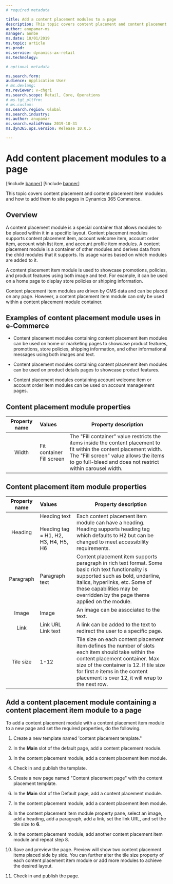```yaml
---
# required metadata

title: Add a content placement modules to a page
description: This topic covers content placement and content placement item modules and how to add them to site pages in Dynamics 365 Commerce.
author: anupamar-ms
manager: annbe
ms.date: 10/01/2019
ms.topic: article
ms.prod: 
ms.service: dynamics-ax-retail
ms.technology: 

# optional metadata

ms.search.form:  
audience: Application User
# ms.devlang: 
ms.reviewer: v-chgri
ms.search.scope: Retail, Core, Operations
# ms.tgt_pltfrm: 
# ms.custom: 
ms.search.region: Global
ms.search.industry: 
ms.author: anupamar
ms.search.validFrom: 2019-10-31
ms.dyn365.ops.version: Release 10.0.5

---
```

# Add content placement modules to a page

[!include [banner](../includes/preview-banner.md)]
[!include [banner](../includes/banner.md)]

This topic covers content placement and content placement item modules and how to add them to site pages in Dynamics 365 Commerce.

## Overview

A content placement module is a special container that allows modules to be placed within it in a specific layout. Content placement modules supports content placement item, account welcome item, account order item, account wish list item, and account profile item modules. A content placement module is a container of other modules and derives data from the child modules that it supports. Its usage varies based on which modules are added to it.

A content placement item module is used to showcase promotions, policies, and product features using both image and text. For example, it can be used on a home page to display store policies or shipping information. 

Content placement item modules are driven by CMS data and can be placed on any page. However, a content placement item module can only be used within a content placement module container. 

## Examples of content placement module uses in e-Commerce

* Content placement modules containing content placement item modules can be used on home or marketing pages to showcase product features, promotions, store policies, shipping information, and other informational messages using both images and text.

* Content placement modules containing content placement item modules can be used on product details pages to showcase product features.

* Content placement modules containing account welcome item or account order item modules can be used on account management pages.

## Content placement module properties

| Property name | Values                                                    | Property description                                         |
| :-----------: | :-------------------------------------------------------- | ------------------------------------------------------------ |
|     Width     | Fit container<br />Fill screen                            | The "Fill container" value restricts the items inside the content placement to fit within the content placement width.<br/>The "Fill screen" value allows the items to go full-bleed and does not restrict within carousel width. |

## Content placement item module properties

| Property name | Values                                                       | Property description                                         |
| :-----------: | :----------------------------------------------------------- | ------------------------------------------------------------ |
|    Heading    | Heading text<br /><br />Heading tag = H1, H2, H3, H4, H5, H6 | Each content placement item module can have a heading. Heading   supports heading tag which defaults to H2 but can be changed to meet   accessibility requirements. |
|   Paragraph   | Paragraph text                                               | Content placement item supports paragraph in rich text format. Some   basic rich text functionality is supported such as bold, underline, italics, hyperlinks, etc. Some of these capabilities may be overridden by the page theme applied on the module. |
|     Image     | Image                                                        | An image can be associated to the text.                      |
|     Link      | Link URL <br />Link text                                     | A link can be added to the text to redirect the user to a specific page. |
|   Tile size   | 1-12                                                         | Tile size on each content placement item defines the number of slots each item should take within the content placement container. Max size of the container is 12. If tile size for first *n* items in the content placement is over 12, it will wrap to the next row. |

 

## Add a content placement module containing a content placement item module to a page  

To add a content placement module with a content placement item module to a new page and set the required properties, do the following. 

1. Create a new template named 'content placement template."

1. In the **Main** slot of the default page, add a content placement module. 

1. In the content placement module, add a content placement item module.

1. Check in and publish the template. 

1. Create a new page named "Content placement page" with the content placement template.

1. In the **Main** slot of the Default page, add a content placement module.

1. In the content placement module, add a content placement item module.

1. In the content placement item module property pane, select an image, add a heading, add a paragraph, add a link, set the link URL, and set the tile size  to **6**.

1. In the content placement module, add another content placement item module and repeat step 8.

1. Save and preview the page. Preview will show two content placement items placed side by side. You can further alter the tile size property of each content placement item module or add more modules to achieve the desired layout. 

1. Check in and publish the page. 
